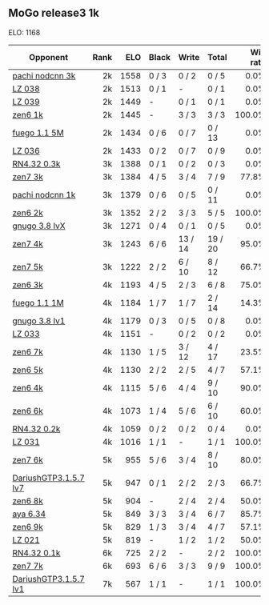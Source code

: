 ## MoGo release3 1k ##

ELO: 1168

Opponent | Rank | ELO | Black | Write | Total | Win rate
---------|-----:|----:|-------|-------|-------|-------:
[pachi nodcnn 3k](pachi%20nodcnn%203k.md) | 2k | 1558 | 0 / 3 | 0 / 2 | 0 / 5 | 0.0%
[LZ 038](LZ%20038.md) | 2k | 1513 | 0 / 1 | - | 0 / 1 | 0.0%
[LZ 039](LZ%20039.md) | 2k | 1449 | - | 0 / 1 | 0 / 1 | 0.0%
[zen6 1k](zen6%201k.md) | 2k | 1445 | - | 3 / 3 | 3 / 3 | 100.0%
[fuego 1.1 5M](fuego%201.1%205M.md) | 2k | 1434 | 0 / 6 | 0 / 7 | 0 / 13 | 0.0%
[LZ 036](LZ%20036.md) | 2k | 1433 | 0 / 2 | 0 / 7 | 0 / 9 | 0.0%
[RN4.32 0.3k](RN4.32%200.3k.md) | 3k | 1388 | 0 / 1 | 0 / 2 | 0 / 3 | 0.0%
[zen7 3k](zen7%203k.md) | 3k | 1384 | 4 / 5 | 3 / 4 | 7 / 9 | 77.8%
[pachi nodcnn 1k](pachi%20nodcnn%201k.md) | 3k | 1379 | 0 / 6 | 0 / 5 | 0 / 11 | 0.0%
[zen6 2k](zen6%202k.md) | 3k | 1352 | 2 / 2 | 3 / 3 | 5 / 5 | 100.0%
[gnugo 3.8 lvX](gnugo%203.8%20lvX.md) | 3k | 1271 | 0 / 4 | 0 / 1 | 0 / 5 | 0.0%
[zen7 4k](zen7%204k.md) | 3k | 1243 | 6 / 6 | 13 / 14 | 19 / 20 | 95.0%
[zen7 5k](zen7%205k.md) | 3k | 1222 | 2 / 2 | 6 / 10 | 8 / 12 | 66.7%
[zen6 3k](zen6%203k.md) | 4k | 1193 | 4 / 5 | 2 / 3 | 6 / 8 | 75.0%
[fuego 1.1 1M](fuego%201.1%201M.md) | 4k | 1184 | 1 / 7 | 1 / 7 | 2 / 14 | 14.3%
[gnugo 3.8 lv1](gnugo%203.8%20lv1.md) | 4k | 1179 | 0 / 3 | 0 / 5 | 0 / 8 | 0.0%
[LZ 033](LZ%20033.md) | 4k | 1151 | - | 0 / 2 | 0 / 2 | 0.0%
[zen6 7k](zen6%207k.md) | 4k | 1130 | 1 / 5 | 3 / 12 | 4 / 17 | 23.5%
[zen6 5k](zen6%205k.md) | 4k | 1130 | 2 / 2 | 2 / 5 | 4 / 7 | 57.1%
[zen6 4k](zen6%204k.md) | 4k | 1115 | 5 / 6 | 4 / 4 | 9 / 10 | 90.0%
[zen6 6k](zen6%206k.md) | 4k | 1073 | 1 / 4 | 5 / 6 | 6 / 10 | 60.0%
[RN4.32 0.2k](RN4.32%200.2k.md) | 4k | 1059 | 0 / 2 | 0 / 2 | 0 / 4 | 0.0%
[LZ 031](LZ%20031.md) | 4k | 1016 | 1 / 1 | - | 1 / 1 | 100.0%
[zen7 6k](zen7%206k.md) | 5k | 955 | 5 / 6 | 3 / 4 | 8 / 10 | 80.0%
[DariushGTP3.1.5.7 lv7](DariushGTP3.1.5.7%20lv7.md) | 5k | 947 | 0 / 1 | 2 / 2 | 2 / 3 | 66.7%
[zen6 8k](zen6%208k.md) | 5k | 904 | - | 2 / 4 | 2 / 4 | 50.0%
[aya 6.34](aya%206.34.md) | 5k | 849 | 3 / 3 | 3 / 4 | 6 / 7 | 85.7%
[zen6 9k](zen6%209k.md) | 5k | 829 | 1 / 3 | 3 / 4 | 4 / 7 | 57.1%
[LZ 021](LZ%20021.md) | 5k | 819 | - | 1 / 2 | 1 / 2 | 50.0%
[RN4.32 0.1k](RN4.32%200.1k.md) | 6k | 725 | 2 / 2 | - | 2 / 2 | 100.0%
[zen7 7k](zen7%207k.md) | 6k | 693 | 6 / 6 | 3 / 3 | 9 / 9 | 100.0%
[DariushGTP3.1.5.7 lv1](DariushGTP3.1.5.7%20lv1.md) | 7k | 567 | 1 / 1 | - | 1 / 1 | 100.0%
